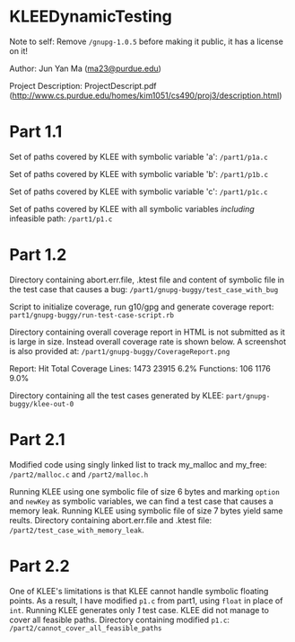 KLEEDynamicTesting
==================

Note to self: Remove `/gnupg-1.0.5` before making it public, it has a license on it!

Author: Jun Yan Ma (ma23@purdue.edu)

Project Description: ProjectDescript.pdf (http://www.cs.purdue.edu/homes/kim1051/cs490/proj3/description.html)

Part 1.1
========

Set of paths covered by KLEE with symbolic variable 'a': `/part1/p1a.c`

Set of paths covered by KLEE with symbolic variable 'b': `/part1/p1b.c`

Set of paths covered by KLEE with symbolic variable 'c': `/part1/p1c.c`

Set of paths covered by KLEE with all symbolic variables _including_ infeasible path: `/part1/p1.c`

Part 1.2
========

Directory containing abort.err.file, .ktest file and content of symbolic file in the test case that causes a bug: `/part1/gnupg-buggy/test_case_with_bug`

Script to initialize coverage, run g10/gpg and generate coverage report: `part1/gnupg-buggy/run-test-case-script.rb`

Directory containing overall coverage report in HTML is not submitted as it is large in size. Instead overall coverage rate is shown below. A screenshot is also provided at: `/part1/gnupg-buggy/CoverageReport.png`

Report:         Hit           Total           Coverage
Lines:          1473          23915           6.2%
Functions:      106           1176            9.0%

Directory containing all the test cases generated by KLEE: `part/gnupg-buggy/klee-out-0`

Part 2.1
========

Modified code using singly linked list to track my_malloc and my_free: `/part2/malloc.c` and `/part2/malloc.h`

Running KLEE using one symbolic file of size 6 bytes and marking `option` and `newKey` as symbolic variables, we can find a test case that causes a memory leak. Running KLEE using symbolic file of size 7 bytes yield same reults. Directory containing abort.err.file and .ktest file: `/part2/test_case_with_memory_leak`. 

Part 2.2
========

One of KLEE's limitations is that KLEE cannot handle symbolic floating points. As a result, I have modified `p1.c` from part1, using `float` in place of `int`. Running KLEE generates only _1_ test case. KLEE did not manage to cover all feasible paths. Directory containing modified `p1.c`: `/part2/cannot_cover_all_feasible_paths` 
